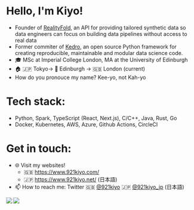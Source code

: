 # Hello, I'm Kiyo!
- Founder of [RealityFold](https://realityfold.com/), an API for providing tailored synthetic data so data engineers can focus on building data pipelines without access to real data 
- Former commiter of [Kedro](https://github.com/kedro-org/kedro), an open source Python framework for creating reproducible, maintainable and modular data science code.
- 🎓 MSc at Imperial College London, MA at the University of Edinburgh
- 🏠 🇯🇵 Tokyo-> 🏴󠁧󠁢󠁳󠁣󠁴󠁿 Edinburgh -> 🇬🇧 London (current)
- How do you pronouce my name? Kee-yo, not Kah-yo

# Tech stack:
- Python, Spark, TypeScript (React, Next.js), C/C++, Java, Rust, Go
- Docker, Kubernetes, AWS, Azure, Github Actions, CircleCI

# Get in touch:
- 🌐 Visit my websites!
  - 🇬🇧 https://www.921kiyo.com/ 
  - 🇯🇵 https://www.921kiyo.net/ (日本語)
- 📫 How to reach me: Twitter 🇬🇧 [@921kiyo](https://twitter.com/921kiyo) 🇯🇵 [@921kiyo_jp](https://twitter.com/921kiyo_jp) (日本語)

<a href="https://github.com/921kiyo"> 
  <img align="left" src="https://github-readme-stats.vercel.app/api?username=921kiyo&show_icons=true&count_private=true&theme=tokyonight&hide_border=true&include_all_commits=true"/> 
   <img align="left" src="https://github-readme-stats.vercel.app/api/top-langs/?username=921kiyo&hide_border=true&langs_count=3&theme=tokyonight&hide=jupyter%20notebook,tex,css,php,makefile,html,matlab,lasso"/>
</a>
